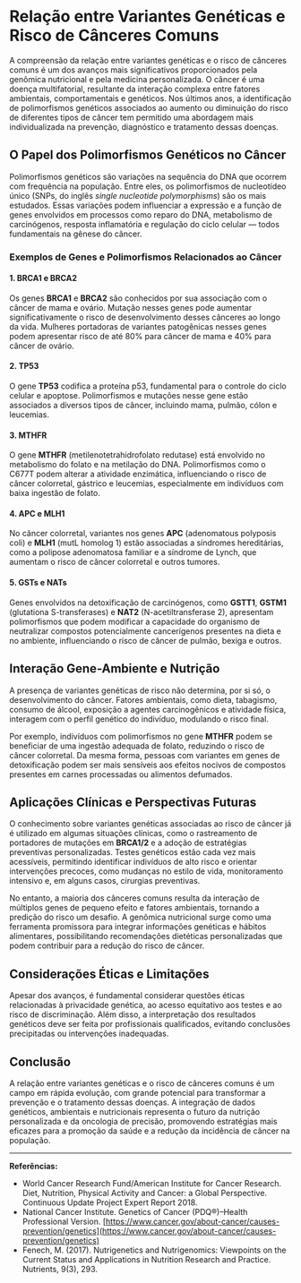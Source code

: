 
# Relação entre Variantes Genéticas e Risco de Cânceres Comuns

A compreensão da relação entre variantes genéticas e o risco de cânceres comuns é um dos avanços mais significativos proporcionados pela genômica nutricional e pela medicina personalizada. O câncer é uma doença multifatorial, resultante da interação complexa entre fatores ambientais, comportamentais e genéticos. Nos últimos anos, a identificação de polimorfismos genéticos associados ao aumento ou diminuição do risco de diferentes tipos de câncer tem permitido uma abordagem mais individualizada na prevenção, diagnóstico e tratamento dessas doenças.

## O Papel dos Polimorfismos Genéticos no Câncer

Polimorfismos genéticos são variações na sequência do DNA que ocorrem com frequência na população. Entre eles, os polimorfismos de nucleotídeo único (SNPs, do inglês *single nucleotide polymorphisms*) são os mais estudados. Essas variações podem influenciar a expressão e a função de genes envolvidos em processos como reparo do DNA, metabolismo de carcinógenos, resposta inflamatória e regulação do ciclo celular — todos fundamentais na gênese do câncer.

### Exemplos de Genes e Polimorfismos Relacionados ao Câncer

#### 1. **BRCA1 e BRCA2**
Os genes **BRCA1** e **BRCA2** são conhecidos por sua associação com o câncer de mama e ovário. Mutação nesses genes pode aumentar significativamente o risco de desenvolvimento desses cânceres ao longo da vida. Mulheres portadoras de variantes patogênicas nesses genes podem apresentar risco de até 80% para câncer de mama e 40% para câncer de ovário.

#### 2. **TP53**
O gene **TP53** codifica a proteína p53, fundamental para o controle do ciclo celular e apoptose. Polimorfismos e mutações nesse gene estão associados a diversos tipos de câncer, incluindo mama, pulmão, cólon e leucemias.

#### 3. **MTHFR**
O gene **MTHFR** (metilenotetrahidrofolato redutase) está envolvido no metabolismo do folato e na metilação do DNA. Polimorfismos como o C677T podem alterar a atividade enzimática, influenciando o risco de câncer colorretal, gástrico e leucemias, especialmente em indivíduos com baixa ingestão de folato.

#### 4. **APC e MLH1**
No câncer colorretal, variantes nos genes **APC** (adenomatous polyposis coli) e **MLH1** (mutL homolog 1) estão associadas a síndromes hereditárias, como a polipose adenomatosa familiar e a síndrome de Lynch, que aumentam o risco de câncer colorretal e outros tumores.

#### 5. **GSTs e NATs**
Genes envolvidos na detoxificação de carcinógenos, como **GSTT1**, **GSTM1** (glutationa S-transferases) e **NAT2** (N-acetiltransferase 2), apresentam polimorfismos que podem modificar a capacidade do organismo de neutralizar compostos potencialmente cancerígenos presentes na dieta e no ambiente, influenciando o risco de câncer de pulmão, bexiga e outros.

## Interação Gene-Ambiente e Nutrição

A presença de variantes genéticas de risco não determina, por si só, o desenvolvimento do câncer. Fatores ambientais, como dieta, tabagismo, consumo de álcool, exposição a agentes carcinogênicos e atividade física, interagem com o perfil genético do indivíduo, modulando o risco final.

Por exemplo, indivíduos com polimorfismos no gene **MTHFR** podem se beneficiar de uma ingestão adequada de folato, reduzindo o risco de câncer colorretal. Da mesma forma, pessoas com variantes em genes de detoxificação podem ser mais sensíveis aos efeitos nocivos de compostos presentes em carnes processadas ou alimentos defumados.

## Aplicações Clínicas e Perspectivas Futuras

O conhecimento sobre variantes genéticas associadas ao risco de câncer já é utilizado em algumas situações clínicas, como o rastreamento de portadores de mutações em **BRCA1/2** e a adoção de estratégias preventivas personalizadas. Testes genéticos estão cada vez mais acessíveis, permitindo identificar indivíduos de alto risco e orientar intervenções precoces, como mudanças no estilo de vida, monitoramento intensivo e, em alguns casos, cirurgias preventivas.

No entanto, a maioria dos cânceres comuns resulta da interação de múltiplos genes de pequeno efeito e fatores ambientais, tornando a predição do risco um desafio. A genômica nutricional surge como uma ferramenta promissora para integrar informações genéticas e hábitos alimentares, possibilitando recomendações dietéticas personalizadas que podem contribuir para a redução do risco de câncer.

## Considerações Éticas e Limitações

Apesar dos avanços, é fundamental considerar questões éticas relacionadas à privacidade genética, ao acesso equitativo aos testes e ao risco de discriminação. Além disso, a interpretação dos resultados genéticos deve ser feita por profissionais qualificados, evitando conclusões precipitadas ou intervenções inadequadas.

## Conclusão

A relação entre variantes genéticas e o risco de cânceres comuns é um campo em rápida evolução, com grande potencial para transformar a prevenção e o tratamento dessas doenças. A integração de dados genéticos, ambientais e nutricionais representa o futuro da nutrição personalizada e da oncologia de precisão, promovendo estratégias mais eficazes para a promoção da saúde e a redução da incidência de câncer na população.

---

**Referências:**

- World Cancer Research Fund/American Institute for Cancer Research. Diet, Nutrition, Physical Activity and Cancer: a Global Perspective. Continuous Update Project Expert Report 2018.
- National Cancer Institute. Genetics of Cancer (PDQ®)–Health Professional Version. [https://www.cancer.gov/about-cancer/causes-prevention/genetics](https://www.cancer.gov/about-cancer/causes-prevention/genetics)
- Fenech, M. (2017). Nutrigenetics and Nutrigenomics: Viewpoints on the Current Status and Applications in Nutrition Research and Practice. Nutrients, 9(3), 293.
```
